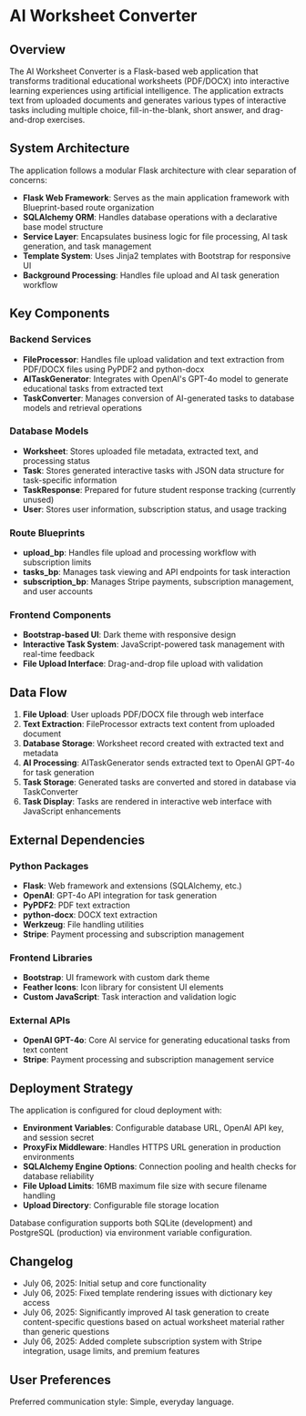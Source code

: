 # AI Worksheet Converter

## Overview

The AI Worksheet Converter is a Flask-based web application that transforms traditional educational worksheets (PDF/DOCX) into interactive learning experiences using artificial intelligence. The application extracts text from uploaded documents and generates various types of interactive tasks including multiple choice, fill-in-the-blank, short answer, and drag-and-drop exercises.

## System Architecture

The application follows a modular Flask architecture with clear separation of concerns:

- **Flask Web Framework**: Serves as the main application framework with Blueprint-based route organization
- **SQLAlchemy ORM**: Handles database operations with a declarative base model structure
- **Service Layer**: Encapsulates business logic for file processing, AI task generation, and task management
- **Template System**: Uses Jinja2 templates with Bootstrap for responsive UI
- **Background Processing**: Handles file upload and AI task generation workflow

## Key Components

### Backend Services
- **FileProcessor**: Handles file upload validation and text extraction from PDF/DOCX files using PyPDF2 and python-docx
- **AITaskGenerator**: Integrates with OpenAI's GPT-4o model to generate educational tasks from extracted text
- **TaskConverter**: Manages conversion of AI-generated tasks to database models and retrieval operations

### Database Models
- **Worksheet**: Stores uploaded file metadata, extracted text, and processing status
- **Task**: Stores generated interactive tasks with JSON data structure for task-specific information
- **TaskResponse**: Prepared for future student response tracking (currently unused)
- **User**: Stores user information, subscription status, and usage tracking

### Route Blueprints
- **upload_bp**: Handles file upload and processing workflow with subscription limits
- **tasks_bp**: Manages task viewing and API endpoints for task interaction
- **subscription_bp**: Manages Stripe payments, subscription management, and user accounts

### Frontend Components
- **Bootstrap-based UI**: Dark theme with responsive design
- **Interactive Task System**: JavaScript-powered task management with real-time feedback
- **File Upload Interface**: Drag-and-drop file upload with validation

## Data Flow

1. **File Upload**: User uploads PDF/DOCX file through web interface
2. **Text Extraction**: FileProcessor extracts text content from uploaded document
3. **Database Storage**: Worksheet record created with extracted text and metadata
4. **AI Processing**: AITaskGenerator sends extracted text to OpenAI GPT-4o for task generation
5. **Task Storage**: Generated tasks are converted and stored in database via TaskConverter
6. **Task Display**: Tasks are rendered in interactive web interface with JavaScript enhancements

## External Dependencies

### Python Packages
- **Flask**: Web framework and extensions (SQLAlchemy, etc.)
- **OpenAI**: GPT-4o API integration for task generation
- **PyPDF2**: PDF text extraction
- **python-docx**: DOCX text extraction
- **Werkzeug**: File handling utilities
- **Stripe**: Payment processing and subscription management

### Frontend Libraries
- **Bootstrap**: UI framework with custom dark theme
- **Feather Icons**: Icon library for consistent UI elements
- **Custom JavaScript**: Task interaction and validation logic

### External APIs
- **OpenAI GPT-4o**: Core AI service for generating educational tasks from text content
- **Stripe**: Payment processing and subscription management service

## Deployment Strategy

The application is configured for cloud deployment with:

- **Environment Variables**: Configurable database URL, OpenAI API key, and session secret
- **ProxyFix Middleware**: Handles HTTPS URL generation in production environments
- **SQLAlchemy Engine Options**: Connection pooling and health checks for database reliability
- **File Upload Limits**: 16MB maximum file size with secure filename handling
- **Upload Directory**: Configurable file storage location

Database configuration supports both SQLite (development) and PostgreSQL (production) via environment variable configuration.

## Changelog

- July 06, 2025: Initial setup and core functionality
- July 06, 2025: Fixed template rendering issues with dictionary key access 
- July 06, 2025: Significantly improved AI task generation to create content-specific questions based on actual worksheet material rather than generic questions
- July 06, 2025: Added complete subscription system with Stripe integration, usage limits, and premium features

## User Preferences

Preferred communication style: Simple, everyday language.